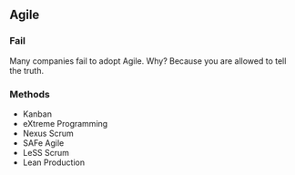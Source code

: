 ## Agile

### Fail

Many companies fail to adopt Agile. Why? Because you are allowed to tell the truth.

### Methods

* Kanban
* eXtreme Programming
* Nexus Scrum
* SAFe Agile
* LeSS Scrum
* Lean Production